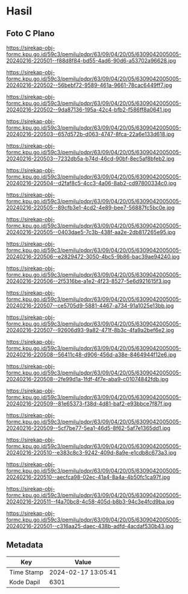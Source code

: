 # Hasil

## Foto C Plano

https://sirekap-obj-formc.kpu.go.id/59c3/pemilu/pdpr/63/09/04/20/05/6309042005005-20240216-220501--f88d8f84-bd55-4ad6-90d6-a53702a96628.jpg

https://sirekap-obj-formc.kpu.go.id/59c3/pemilu/pdpr/63/09/04/20/05/6309042005005-20240216-220502--56bebf72-9589-461a-9661-78cac6449ff7.jpg

https://sirekap-obj-formc.kpu.go.id/59c3/pemilu/pdpr/63/09/04/20/05/6309042005005-20240216-220502--9da87136-195a-42c4-bfb2-f586ff8a0641.jpg

https://sirekap-obj-formc.kpu.go.id/59c3/pemilu/pdpr/63/09/04/20/05/6309042005005-20240216-220503--657d572b-d063-4747-8fca-22a6e133d618.jpg

https://sirekap-obj-formc.kpu.go.id/59c3/pemilu/pdpr/63/09/04/20/05/6309042005005-20240216-220503--7232db5a-b74d-46cd-90bf-8ec5af8bfeb2.jpg

https://sirekap-obj-formc.kpu.go.id/59c3/pemilu/pdpr/63/09/04/20/05/6309042005005-20240216-220504--d2faf8c5-4cc3-4a06-8ab2-cd97800334c0.jpg

https://sirekap-obj-formc.kpu.go.id/59c3/pemilu/pdpr/63/09/04/20/05/6309042005005-20240216-220505--89cfb3e1-4cd2-4e89-bee7-56887fc5bc0e.jpg

https://sirekap-obj-formc.kpu.go.id/59c3/pemilu/pdpr/63/09/04/20/05/6309042005005-20240216-220505--0403dae5-7c3b-438f-aa2e-2db817265e95.jpg

https://sirekap-obj-formc.kpu.go.id/59c3/pemilu/pdpr/63/09/04/20/05/6309042005005-20240216-220506--e2829472-3050-4bc5-9b86-bac39ae94240.jpg

https://sirekap-obj-formc.kpu.go.id/59c3/pemilu/pdpr/63/09/04/20/05/6309042005005-20240216-220506--2f5316be-a1e2-4f23-8527-5e6d921615f3.jpg

https://sirekap-obj-formc.kpu.go.id/59c3/pemilu/pdpr/63/09/04/20/05/6309042005005-20240216-220507--ce5705d9-5881-4467-a734-91a1025e13bb.jpg

https://sirekap-obj-formc.kpu.go.id/59c3/pemilu/pdpr/63/09/04/20/05/6309042005005-20240216-220507--92606d93-9a82-471f-8b3c-4fa9a2bef6e2.jpg

https://sirekap-obj-formc.kpu.go.id/59c3/pemilu/pdpr/63/09/04/20/05/6309042005005-20240216-220508--56411c48-d906-456d-a38e-8464944f12e6.jpg

https://sirekap-obj-formc.kpu.go.id/59c3/pemilu/pdpr/63/09/04/20/05/6309042005005-20240216-220508--2fe99d1a-1fdf-4f7e-aba9-c01074842fdb.jpg

https://sirekap-obj-formc.kpu.go.id/59c3/pemilu/pdpr/63/09/04/20/05/6309042005005-20240216-220509--81e65373-f38d-4d81-baf2-e93bbce7f87f.jpg

https://sirekap-obj-formc.kpu.go.id/59c3/pemilu/pdpr/63/09/04/20/05/6309042005005-20240216-220509--5cf7be77-5ea1-46d5-8f62-5af7e1365dd1.jpg

https://sirekap-obj-formc.kpu.go.id/59c3/pemilu/pdpr/63/09/04/20/05/6309042005005-20240216-220510--e383c8c3-9242-409d-8a9e-e1cdb8c673a3.jpg

https://sirekap-obj-formc.kpu.go.id/59c3/pemilu/pdpr/63/09/04/20/05/6309042005005-20240216-220510--aecfca98-02ec-41a4-8a4a-4b50fc1ca97f.jpg

https://sirekap-obj-formc.kpu.go.id/59c3/pemilu/pdpr/63/09/04/20/05/6309042005005-20240216-220511--f4a70bc8-4c58-405d-b8b3-94c3e4fcd9ba.jpg

https://sirekap-obj-formc.kpu.go.id/59c3/pemilu/pdpr/63/09/04/20/05/6309042005005-20240216-220501--c316aa25-daec-438b-adfd-4acdaf530b43.jpg


## Metadata

| Key        | Value               |
| ---------- | ------------------- |
| Time Stamp | 2024-02-17 13:05:41 |
| Kode Dapil | 6301                |



